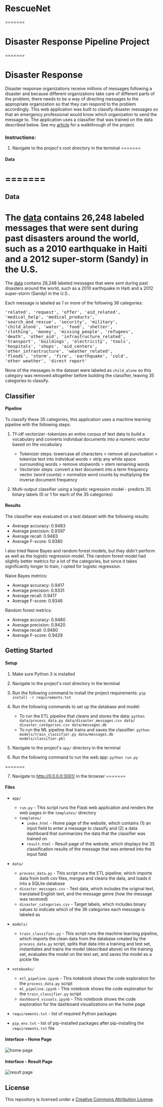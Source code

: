 

# RescueNet
=======
# Disaster Response Pipeline Project
=======
# Disaster Response
Disaster response organizations receive millions of messages following a disaster and because different organizations take care of different parts of the problem, there needs to be a way of directing messages to the appropriate organization so that they can respond to the problem accordingly. 
This web application was built to classify disaster messages so that an emergency professional would know which organization to send the message to.
The application uses a classifier that was trained on the data described below. 
See my [article](https://medium.com/analytics-vidhya/building-a-text-classifier-for-disaster-response-caf83137e08d) for a walkthrough of the project.




### Instructions:
1. Navigate to the project's root directory in the terminal
=======


#### Data
=======
=======

## Data


The [data](https://appen.com/datasets/combined-disaster-response-data/) contains 26,248 labeled messages that were sent during past disasters around the world, such as a 2010 earthquake in Haiti and a 2012 super-storm (Sandy) in the U.S.
=======
The [data](https://appen.com/datasets/combined-disaster-response-data/) contains 26,248 labeled messages that were sent during past disasters around the world, such as a 2010 earthquake in Haiti and a 2012 super-storm (Sandy) in the U.S..

Each message is labeled as 1 or more of the following 36 categories: <br />

<pre>
'related', 'request', 'offer', 'aid_related', 
'medical_help', 'medical_products',
'search_and_rescue', 'security', 'military', 
'child_alone', 'water', 'food', 'shelter', 
'clothing', 'money', 'missing_people', 'refugees', 
'death', 'other_aid', 'infrastructure_related', 
'transport', 'buildings', 'electricity', 'tools', 
'hospitals', 'shops', 'aid_centers', 
'other_infrastructure', 'weather_related', 
'floods', 'storm', 'fire', 'earthquake', 'cold', 
'other_weather', 'direct_report'
</pre>

None of the messages in the dataset were labeled as `child_alone` so this category was removed altogether before building the classifier, leaving 35 categories to classify.


## Classifier

#### Pipeline

To classify these 35 categories, this application uses a machine learning pipeline with the following steps:

1. Tf-idf vectorizer - tokenizes an entire corpus of text data to build a vocabulary and converts individual documents into a numeric vector based on the vocabulary

	- Tokenizer steps: lowercase all characters > remove all punctuation > tokenize text into individual words > strip any white space surrounding words > remove stopwords > stem remaining words
	- Vectorizer steps: convert a text document into a term frequency vector (word counts) > normalize word counts by multiplying the inverse document frequency

2. Multi-output classifier using a logistic regression model - predicts 35 binary labels (0 or 1 for each of the 35 categories) 

#### Results

The classifier was evaluated on a test dataset with the following results:

- Average accuracy: 0.9483 <br />
- Average precision: 0.9397 <br />
- Average recall: 0.9483 <br />
- Average F-score: 0.9380

I also tried Naive Bayes and random forest models, but they didn't perform as well as the logistic regression model.
The random forest model had slightly better metrics for a lot of the categories, but since it takes significantly longer to train, I opted for logistic regression.

Naive Bayes metrics:
- Average accuracy: 0.9417 <br />
- Average precision: 0.9331 <br />
- Average recall: 0.9417 <br />
- Average F-score: 0.9346 <br />

Random forest metrics:
- Average accuracy: 0.9480 <br />
- Average precision: 0.9420 <br />
- Average recall: 0.9480 <br />
- Average F-score: 0.9429 <br />


## Getting Started

#### Setup

1. Make sure Python 3 is installed

2. Navigate to the project's root directory in the terminal

3. Run the following command to install the project requirements:
    `pip install -r requirements.txt`

4. Run the following commands to set up the database and model:

    - To run the ETL pipeline that cleans and stores the data:
        `python data/process_data.py data/disaster_messages.csv data/
        disaster_categories.csv data/messages.db`
    - To run the ML pipeline that trains and saves the classifier:
        `python models/train_classifier.py data/messages.db models/classifier.pkl`

5. Navigate to the project's `app/` directory in the terminal

6. Run the following command to run the web app:
    `python run.py`


=======

7. Navigate to http://0.0.0.0:3001/ in the browser
=======


#### Files

- `app/`
    - `run.py` - This script runs the Flask web application and renders the web pages in the `templates/` directory
    - `templates/`
        - `index.html` - Home page of the website, which contains (1) an input field to enter a message to classify and (2) a data dashboard that summarizes the data that the classifier was trained on
        - `result.html` - Result page of the website, which displays the 35 classification results of the message that was entered into the input field
        
- `data/`
    - `process_data.py` - This script runs the ETL pipeline, which imports data from both csv files, merges and cleans the data, and loads it into a SQLite database
    - `disaster_messages.csv` - Text data, which includes the original text, translated English text, and the message genre (how the message was received)
    - `disaster_categories.csv` - Target labels, which includes binary values to indicate which of the 36 categories each message is labeled as

- `models/`
    - `train_classifier.py` - This script runs the machine learning pipeline, which imports the clean data from the database created by the `process_data.py` script, splits that data into a training and test set, instantiates and trains the model (described above) on the training set, evaluates the model on the test set, and saves the model as a pickle file
    
- `notebooks/`
    - `etl_pipeline.ipynb` - This notebook shows the code exploration for the `process_data.py` script
    - `ml_pipeline.ipynb` - This notebook shows the code exploration for the `train_classifier.py` script
    - `dashboard_visuals.ipynb` - This notebook shows the code exploration for the dashboard visualizations on the home page
    
- `requirements.txt` - list of required Python packages

- `pip_env.txt` - list of pip-installed packages after pip-installing the `requirements.txt` file

#### Interface - Home Page

![home page](images/home.png)

#### Interface - Result Page

![result page](images/result.png)


## License
This repository is licensed under a [Creative Commons Attribution License](https://creativecommons.org/licenses/by/4.0/).



